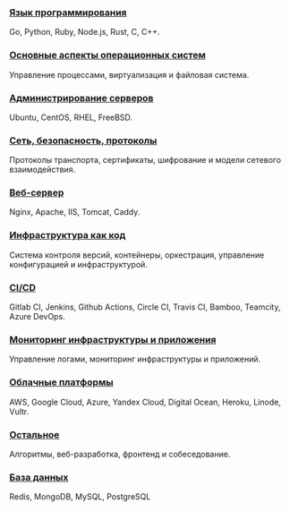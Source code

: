 ### [Язык программирования](languages/index.md)
Go, Python, Ruby, Node.js, Rust, C, C++.

### [Основные аспекты операционных систем](os_concepts/index.md)
Управление процессами, виртуализация и файловая система.

### [Администрирование серверов](managing/index.md)
Ubuntu, CentOS, RHEL, FreeBSD.

### [Сеть, безопасность, протоколы](network/index.md)
Протоколы транспорта, сертификаты, шифрование и модели сетевого взаимодействия.

### [Веб-сервер](web/index.md)
Nginx, Apache, IIS, Tomcat, Caddy.

### [Инфраструктура как код](iac/index.md)
Система контроля версий, контейнеры, оркестрация, управление конфигурацией и инфраструктурой.

### [CI/CD](cicd/index.md)
Gitlab CI, Jenkins, Github Actions, Circle CI,
Travis CI, Bamboo, Teamcity, Azure DevOps.

### [Мониторинг инфраструктуры и приложения](monitoring/index.md)
Управление логами, мониторинг инфраструктуры и приложений.

### [Облачные платформы](cloud/index.md)
AWS, Google Cloud, Azure, Yandex Cloud, Digital  Ocean,
Heroku, Linode, Vultr.

### [Остальное](other/index.md)
Алгоритмы, веб-разработка, фронтенд и собеседование.

### [База данных](bd/index.md)
Redis, MongoDB, MySQL, PostgreSQL